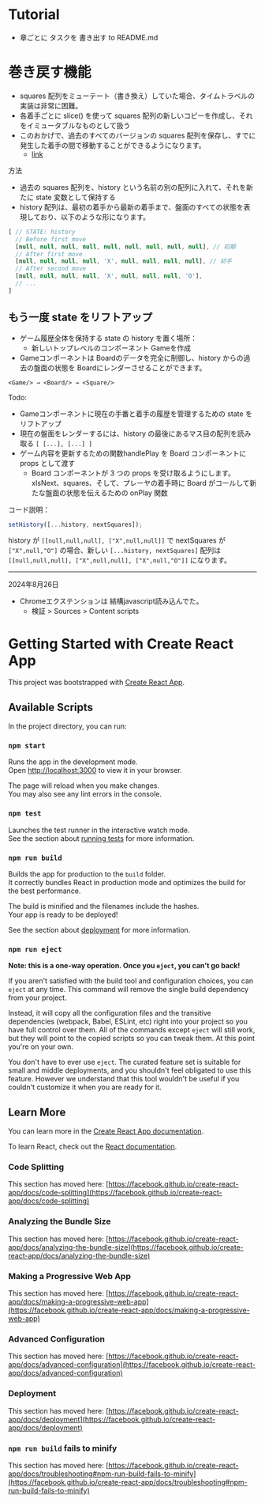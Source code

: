 # Tutorial
- 章ごとに タスクを 書き出す to README.md


# 巻き戻す機能 
- squares 配列をミューテート（書き換え）していた場合、タイムトラベルの実装は非常に困難。
- 各着手ごとに slice() を使って squares 配列の新しいコピーを作成し、それをイミュータブルなものとして扱う
- このおかげで、過去のすべてのバージョンの squares 配列を保存し、すでに発生した着手の間で移動することができるようになります。
  - [link](https://ja.react.dev/learn/tutorial-tic-tac-toe#storing-a-history-of-moves)

方法
- 過去の squares 配列を、history という名前の別の配列に入れて、それを新たに state 変数として保持する
- history 配列は、最初の着手から最新の着手まで、盤面のすべての状態を表現しており、以下のような形になります。

```js
[ // STATE: history
  // Before first move
  [null, null, null, null, null, null, null, null, null], // 初期
  // After first move
  [null, null, null, null, 'X', null, null, null, null], // 初手
  // After second move
  [null, null, null, null, 'X', null, null, null, 'O'],
  // ...
]
```

## もう一度 state をリフトアップ 
- ゲーム履歴全体を保持する state の history を置く場所：
  - 新しいトップレベルのコンポーネント Gameを作成
- Gameコンポーネントは Boardのデータを完全に制御し、history からの過去の盤面の状態を Boardにレンダーさせることができます。  
  
`<Game/> → <Board/> → <Square/>`

Todo:
- Gameコンポーネントに現在の手番と着手の履歴を管理するための state をリフトアップ
- 現在の盤面をレンダーするには、history の最後にあるマス目の配列を読み取る `[ [...], [...] ]`
- ゲーム内容を更新するための関数handlePlay を Board コンポーネントに props として渡す
  - Board コンポーネントが 3 つの props を受け取るようにします。xIsNext、squares、そして、プレーヤの着手時に Board がコールして新たな盤面の状態を伝えるための onPlay 関数

コード説明：
  
```js
setHistory([...history, nextSquares]);
```
  
history が `[[null,null,null], ["X",null,null]]` で nextSquares が `["X",null,"O"]` の場合、新しい `[...history, nextSquares]` 配列は `[[null,null,null], ["X",null,null], ["X",null,"O"]]` になります。

---
2024年8月26日
- Chromeエクステンションは 結構javascript読み込んでた。
  - 検証 > Sources > Content scripts

# Getting Started with Create React App

This project was bootstrapped with [Create React App](https://github.com/facebook/create-react-app).

## Available Scripts

In the project directory, you can run:

### `npm start`

Runs the app in the development mode.\
Open [http://localhost:3000](http://localhost:3000) to view it in your browser.

The page will reload when you make changes.\
You may also see any lint errors in the console.

### `npm test`

Launches the test runner in the interactive watch mode.\
See the section about [running tests](https://facebook.github.io/create-react-app/docs/running-tests) for more information.

### `npm run build`

Builds the app for production to the `build` folder.\
It correctly bundles React in production mode and optimizes the build for the best performance.

The build is minified and the filenames include the hashes.\
Your app is ready to be deployed!

See the section about [deployment](https://facebook.github.io/create-react-app/docs/deployment) for more information.

### `npm run eject`

**Note: this is a one-way operation. Once you `eject`, you can't go back!**

If you aren't satisfied with the build tool and configuration choices, you can `eject` at any time. This command will remove the single build dependency from your project.

Instead, it will copy all the configuration files and the transitive dependencies (webpack, Babel, ESLint, etc) right into your project so you have full control over them. All of the commands except `eject` will still work, but they will point to the copied scripts so you can tweak them. At this point you're on your own.

You don't have to ever use `eject`. The curated feature set is suitable for small and middle deployments, and you shouldn't feel obligated to use this feature. However we understand that this tool wouldn't be useful if you couldn't customize it when you are ready for it.

## Learn More

You can learn more in the [Create React App documentation](https://facebook.github.io/create-react-app/docs/getting-started).

To learn React, check out the [React documentation](https://reactjs.org/).

### Code Splitting

This section has moved here: [https://facebook.github.io/create-react-app/docs/code-splitting](https://facebook.github.io/create-react-app/docs/code-splitting)

### Analyzing the Bundle Size

This section has moved here: [https://facebook.github.io/create-react-app/docs/analyzing-the-bundle-size](https://facebook.github.io/create-react-app/docs/analyzing-the-bundle-size)

### Making a Progressive Web App

This section has moved here: [https://facebook.github.io/create-react-app/docs/making-a-progressive-web-app](https://facebook.github.io/create-react-app/docs/making-a-progressive-web-app)

### Advanced Configuration

This section has moved here: [https://facebook.github.io/create-react-app/docs/advanced-configuration](https://facebook.github.io/create-react-app/docs/advanced-configuration)

### Deployment

This section has moved here: [https://facebook.github.io/create-react-app/docs/deployment](https://facebook.github.io/create-react-app/docs/deployment)

### `npm run build` fails to minify

This section has moved here: [https://facebook.github.io/create-react-app/docs/troubleshooting#npm-run-build-fails-to-minify](https://facebook.github.io/create-react-app/docs/troubleshooting#npm-run-build-fails-to-minify)
